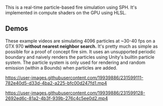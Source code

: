 This is a real-time particle-based fire simulation using SPH. It's implemented in compute shaders on the GPU using HLSL.

## Demos

These example videos are simulating 4096 particles at ~30-40 fps on a GTX 970 <b>without nearest neighbor search.</b> It's pretty much as simple as possible for a proof of concept fire sim. It uses an unsupported periodic boundary and naively renders the particles using Unity's builtin particle system. The particle system is only used for rendering and random emission (within a Bounds) when particles are added.

https://user-images.githubusercontent.com/19939886/231599111-782e40d5-d33d-4ba2-a225-bfc00d247fd1.mp4

https://user-images.githubusercontent.com/19939886/231599128-2692ed6c-81a2-4b3f-939b-276c4c5ee0d2.mp4

